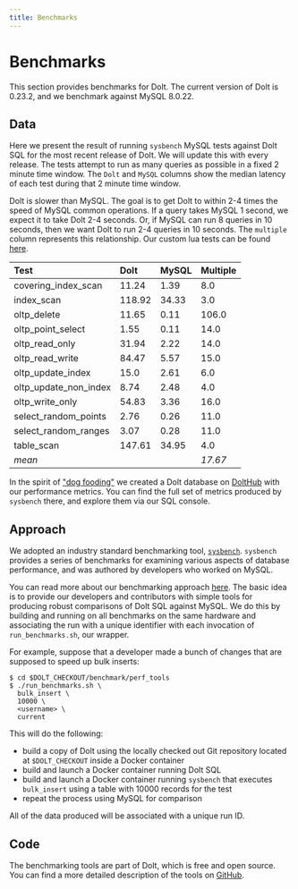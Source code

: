 ```yaml
---
title: Benchmarks
---
```


# Benchmarks

This section provides benchmarks for Dolt. The current version of Dolt is 0.23.2, and we benchmark against MySQL 8.0.22.

## Data

Here we present the result of running `sysbench` MySQL tests against Dolt SQL for the most recent release of Dolt. We will update this with every release. The tests attempt to run as many queries as possible in a fixed 2 minute time window. The `Dolt` and `MySQL` columns show the median latency of each test during that 2 minute time window.

Dolt is slower than MySQL. The goal is to get Dolt to within 2-4 times the speed of MySQL common operations. If a query takes MySQL 1 second, we expect it to take Dolt 2-4 seconds. Or, if MySQL can run 8 queries in 10 seconds, then we want Dolt to run 2-4 queries in 10 seconds. The `multiple` column represents this relationship. Our custom lua tests can be found [here](https://github.com/dolthub/dolt/tree/master/benchmark/perf_tools/sysbench_scripts/lua).

| Test | Dolt | MySQL | Multiple |
| :--- | :--- | :--- | :--- |
| covering\_index\_scan | 11.24 | 1.39 | 8.0 |
| index\_scan | 118.92 | 34.33 | 3.0 |
| oltp\_delete | 11.65 | 0.11 | 106.0 |
| oltp\_point\_select | 1.55 | 0.11 | 14.0 |
| oltp\_read\_only | 31.94 | 2.22 | 14.0 |
| oltp\_read\_write | 84.47 | 5.57 | 15.0 |
| oltp\_update\_index | 15.0 | 2.61 | 6.0 |
| oltp\_update\_non\_index | 8.74 | 2.48 | 4.0 |
| oltp\_write\_only | 54.83 | 3.36 | 16.0 |
| select\_random\_points | 2.76 | 0.26 | 11.0 |
| select\_random\_ranges | 3.07 | 0.28 | 11.0 |
| table\_scan | 147.61 | 34.95 | 4.0 |
| _mean_ |  |  | _17.67_ |

In the spirit of ["dog fooding"](https://en.wikipedia.org/wiki/Eating_your_own_dog_food) we created a Dolt database on [DoltHub](https://www.dolthub.com/repositories/dolthub/dolt-benchmarks) with our performance metrics. You can find the full set of metrics produced by `sysbench` there, and explore them via our SQL console.

## Approach

We adopted an industry standard benchmarking tool, [`sysbench`](https://github.com/akopytov/sysbench). `sysbench` provides a series of benchmarks for examining various aspects of database performance, and was authored by developers who worked on MySQL.

You can read more about our benchmarking approach [here](https://github.com/dolthub/dolt/tree/master/benchmark/perf_tools). The basic idea is to provide our developers and contributors with simple tools for producing robust comparisons of Dolt SQL against MySQL. We do this by building and running on all benchmarks on the same hardware and associating the run with a unique identifier with each invocation of `run_benchmarks.sh`, our wrapper.

For example, suppose that a developer made a bunch of changes that are supposed to speed up bulk inserts:

```text
$ cd $DOLT_CHECKOUT/benchmark/perf_tools
$ ./run_benchmarks.sh \
  bulk_insert \
  10000 \
  <username> \
  current
```

This will do the following:

* build a copy of Dolt using the locally checked out Git repository located at `$DOLT_CHECKOUT` inside a Docker container
* build and launch a Docker container running Dolt SQL
* build and launch a Docker container running `sysbench` that executes `bulk_insert` using a table with 10000 records for the test
* repeat the process using MySQL for comparison

All of the data produced will be associated with a unique run ID.

## Code

The benchmarking tools are part of Dolt, which is free and open source. You can find a more detailed description of the tools on [GitHub](https://github.com/dolthub/dolt/tree/master/benchmark/perf_tools).

